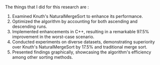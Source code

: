 The things that I did for this research are : 

1. Examined Knuth's NaturalMergeSort to enhance its performance.
2. Optimized the algorithm by accounting for both ascending and descending runs.
3. Implemented enhancements in C++, resulting in a remarkable 97.5% improvement in the worst-case scenario.
4. Conducted experiments on diverse datasets, demonstrating superiority over Knuth's NaturalMergeSort by 17.5% and traditional merge sort.
5. Presented findings graphically, showcasing the algorithm's efficiency among other sorting methods.
